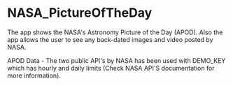 # NASA_PictureOfTheDay
The app shows the NASA's Astronomy Picture of the Day (APOD). Also the app allows the user to see any back-dated images and video posted by NASA.

APOD Data -
The two public API's by NASA has been used with 
DEMO_KEY which has hourly and daily limits (Check 
NASA API'S documentation for more information).
